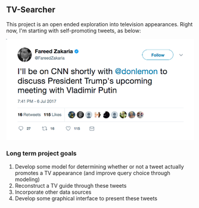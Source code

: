 
## TV-Searcher

This project is an open ended exploration into television appearances. Right now, I'm starting with self-promoting tweets, as below:

![example tweet](example.png)


### Long term project goals 

1. Develop some model for determining whether or not a tweet actually promotes a TV appearance (and improve query choice through modeling) 
2. Reconstruct a TV guide through these tweets
3. Incorporate other data sources
4. Develop some graphical interface to present these tweets
